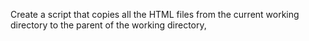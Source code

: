 Create a script that copies all the HTML files from the current working directory to the parent of the working directory, 
